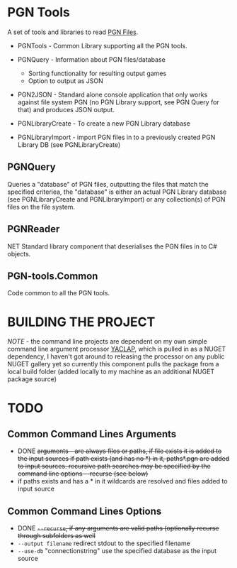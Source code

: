 # PGN Tools
A set of tools and libraries to read [PGN Files](https://en.wikipedia.org/wiki/Portable_Game_Notation).

* PGNTools - Common Library supporting all the PGN tools.

* PGNQuery - Information about PGN files/database
  * Sorting functionality for resulting output games
  * Option to output as JSON

* PGN2JSON - Standard alone console application that only works against file system PGN (no PGN Library support, see PGN Query for that) and produces JSON output.

* PGNLibraryCreate - To create a new PGN Library database

* PGNLibraryImport - import PGN files in to a previously created PGN Library DB (see PGNLibraryCreate)

## PGNQuery

Queries a "database" of PGN files, outputting the files that match the specified criteriea, the "database" is either an actual PGN Library database (see PGNLibraryCreate and PGNLibraryImport) or any collection(s) of PGN files on the file system.

## PGNReader

NET Standard library component that deserialises the PGN files in to C# objects.

## PGN-tools.Common
Code common to all the PGN tools.


# BUILDING THE PROJECT
*NOTE* - the command line projects are dependent on my own simple command line argument processor [YACLAP](https://github.com/Chrislee187/yaclap), which is pulled in as a NUGET dependency, I haven't got around to releasing the processor on any public NUGET gallery yet so currently this component pulls the package from a local build folder (added locally to my machine as an additional NUGET package source)

# TODO
## Common Command Lines Arguments

* DONE ~~arguments - are always files or paths,
     	if file exists it is added to the input sources
    	if path exists (and has no *) in it, paths\*.pgn are added to input sources.
     recursive path searches may be specified by the command line options --recurse (see below)~~
* if paths exists and has a * in it wildcards are resolved and files added to input source

## Common Command Lines Options

* DONE ~~`--recurse`, if any arguments are valid paths (optionally recurse through subfolders as well~~
* `--output filename` redirect stdout to the specified filename
* `--use-db` "connectionstring" use the specified database as the input source

